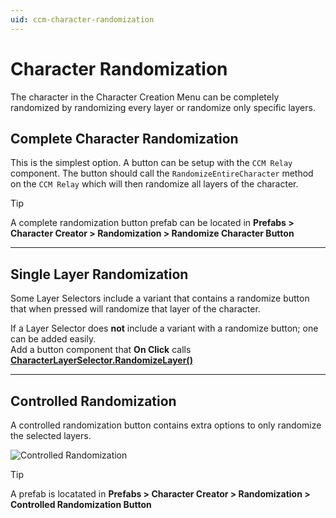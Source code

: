 ```yaml
---
uid: ccm-character-randomization
---
```


# Character Randomization

The character in the Character Creation Menu can be completely randomized by randomizing every layer or randomize only specific layers. 

## Complete Character Randomization
This is the simplest option. A button can be setup with the `CCM Relay` component. The button should call the `RandomizeEntireCharacter` method on the `CCM Relay` which will then randomize all layers of the character.

> [!TIP]
> A complete randomization button prefab can be located in **Prefabs > Character Creator > Randomization > Randomize Character Button**
> 
---

## Single Layer Randomization
Some Layer Selectors include a variant that contains a randomize button that when pressed will randomize that layer of the character.

If a Layer Selector does **not** include a variant with a randomize button; one can be added easily.  
Add a button component that **On Click** calls **[CharacterLayerSelector.RandomizeLayer()](xref:BlazerTech.CharacterManagement.CharacterCreator.CharacterLayerSelector#BlazerTech_CharacterManagement_CharacterCreator_CharacterLayerSelector_RandomizeLayer)**

---

## Controlled Randomization
A controlled randomization button contains extra options to only randomize the selected layers.

![Controlled Randomization](~/images/controlled-randomization-example.png)

> [!TIP]
> A prefab is locatated in **Prefabs > Character Creator > Randomization > Controlled Randomization Button**